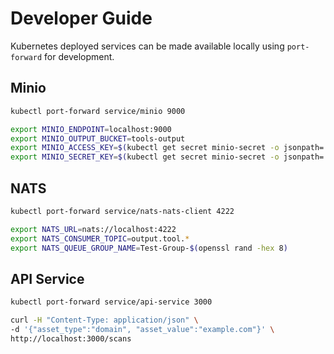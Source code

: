 # Developer Guide

Kubernetes deployed services can be made available locally using `port-forward` for development.

## Minio

```bash
kubectl port-forward service/minio 9000

export MINIO_ENDPOINT=localhost:9000
export MINIO_OUTPUT_BUCKET=tools-output
export MINIO_ACCESS_KEY=$(kubectl get secret minio-secret -o jsonpath='{.data.accesskey}' | base64 -d)
export MINIO_SECRET_KEY=$(kubectl get secret minio-secret -o jsonpath='{.data.secretkey}' | base64 -d)
```

## NATS

```bash
kubectl port-forward service/nats-nats-client 4222

export NATS_URL=nats://localhost:4222
export NATS_CONSUMER_TOPIC=output.tool.*
export NATS_QUEUE_GROUP_NAME=Test-Group-$(openssl rand -hex 8)
```

## API Service

```bash
kubectl port-forward service/api-service 3000
```

```bash
curl -H "Content-Type: application/json" \
-d '{"asset_type":"domain", "asset_value":"example.com"}' \
http://localhost:3000/scans
```
